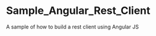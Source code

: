Sample_Angular_Rest_Client
==========================

A sample of how to build a rest client using Angular JS
